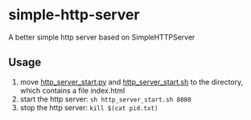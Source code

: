 # simple-http-server

A better simple http server based on SimpleHTTPServer

## Usage

1. move [http_server_start.py](http_server_start.py) and [http_server_start.sh](http_server_start.sh) to the directory, which contains a file index.html
2. start the http server: `sh http_server_start.sh 8080`
3. stop the http server: `kill $(cat pid.txt)`
